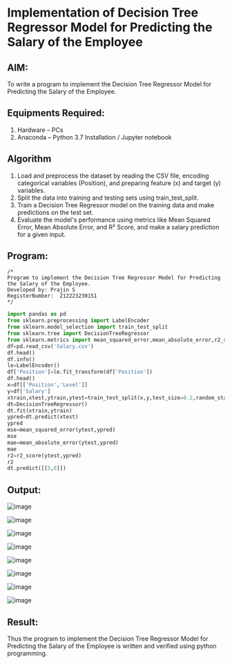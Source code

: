 # Implementation of Decision Tree Regressor Model for Predicting the Salary of the Employee

## AIM:
To write a program to implement the Decision Tree Regressor Model for Predicting the Salary of the Employee.

## Equipments Required:
1. Hardware – PCs
2. Anaconda – Python 3.7 Installation / Jupyter notebook

## Algorithm
1. Load and preprocess the dataset by reading the CSV file, encoding categorical variables (Position), and preparing feature (x) and target (y) variables.
2. Split the data into training and testing sets using train_test_split.
3. Train a Decision Tree Regressor model on the training data and make predictions on the test set.
4. Evaluate the model's performance using metrics like Mean Squared Error, Mean Absolute Error, and R² Score, and make a salary prediction for a given input.

## Program:
```
/*
Program to implement the Decision Tree Regressor Model for Predicting the Salary of the Employee.
Developed by: Prajin S
RegisterNumber:  212223230151
*/
```
```Python
import pandas as pd
from sklearn.preprocessing import LabelEncoder
from sklearn.model_selection import train_test_split
from sklearn.tree import DecisionTreeRegressor
from sklearn.metrics import mean_squared_error,mean_absolute_error,r2_score
df=pd.read_csv('Salary.csv')
df.head()
df.info()
le=LabelEncoder()
df['Position']=le.fit_transform(df['Position'])
df.head()
x=df[['Position','Level']]
y=df['Salary']
xtrain,xtest,ytrain,ytest=train_test_split(x,y,test_size=0.2,random_state=2)
dt=DecisionTreeRegressor()
dt.fit(xtrain,ytrain)
ypred=dt.predict(xtest)
ypred
mse=mean_squared_error(ytest,ypred)
mse
mae=mean_absolute_error(ytest,ypred)
mae
r2=r2_score(ytest,ypred)
r2
dt.predict([[5,6]])
```

## Output:
![image](https://github.com/user-attachments/assets/4ca7d5b3-0389-4111-bbaf-e2c17916a30d)

![image](https://github.com/user-attachments/assets/78f1b125-4ea0-4247-a719-e89bf2f21681)

![image](https://github.com/user-attachments/assets/6cc59a28-3323-4954-8d07-1d19865992c1)

![image](https://github.com/user-attachments/assets/0e4fd705-0f7f-4770-a46b-ebb31cf48a3d)

![image](https://github.com/user-attachments/assets/180375f3-7001-45f6-9d5f-645ccacad4b1)

![image](https://github.com/user-attachments/assets/4b28235f-b194-4c80-ba52-6b94d245895a)

![image](https://github.com/user-attachments/assets/1252793f-ab34-48da-9d65-0e530d3eb1e8)

![image](https://github.com/user-attachments/assets/3e101a36-039b-4e2b-97f3-82707fba3a05)


## Result:
Thus the program to implement the Decision Tree Regressor Model for Predicting the Salary of the Employee is written and verified using python programming.
